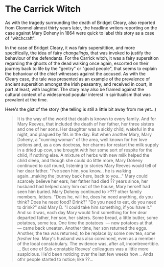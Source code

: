 # The Carrick Witch

As with the tragedy surrounding the death of Bridget Cleary, also reported from Clonmel almost thirty years later, the headline writers reporting on the case against Mary Doheny in 1864 were quick to label this story as a case of "witchcraft".

In the case of Bridget Cleary, it was fairy supersitition, and more specifically, the idea of fairy *changelings*, that was invoked to justify the behaviour of the defendants. For the Carrick witch, it was a fairy supersition regarding the ghosts of the dead walking once again, escorted on their journey back to life by the "gentry" or "good people", that seems to explain the behaviour of the chief witnesses against the accused. As with the Cleary case, the tale was presented as an example of the prevalence of ancient supersition amongst the Irish peasantry, and received in court, in part at least, with laughter. The story may also be framed against the cultural context of a widespread popular interest in spiritualism that was prevalent at the time.

Here's the gist of the story (the telling is still a little bit away from me yet...)

> It is the way of the world that death is known to every family. And for Mary Reeves, that included the death of her father, her three sisters and one of her sons. Her daughter was a sickly child, wakeful in the night, and plagued by fits in the day. But when another Mary, Mary Doheny, a "cunning woman" of the area, well known for her love potions and, as a cow doctress, her charms for restart the milk supply in a dried up cow, she brought with her some sort of respite for the child, if nothing else. A mixture of herbs with new milk helped the child sleep, and though she could do little more, Mary Doheny continued to call round, listening to stories Mary Reeves would tell of her dear father. "I've seen him, you know... he is walking again...making the journey back here, back to you..." Mary could scarcely believe her ears; her father had died ?? years since, her husband had helped carry him out of the house, Mary herself had seen him buried.
> Mary Doheny continued to >??? other family members, letters. "Does he, will he, does he need anything, do you think? Does he need food? Drink?" "Do you need to eat, do you need to drink?" said Mary D. "I could take him something, if you have it." And so it was, each day Mary would find something for her dear departed father, her son, her sisters. Some bread, a little butter, some potatoes, some tea. One time the potatoes  — new potatoes at that — came back uneaten. Another time, her son returned the eggs. Another, the tea was returned, to be replace by  some *new* tea, some *fresher* tea.
> Mary's husband was also convinced, even as a member of the local constabulary. The evidence was, after all, incontrevertible. ...
> But one of Sub-constable Reeves' colleagues was a little more suspicious. He'd been noticing over the last few weeks how .. Ands othr people started to notice; like ??...
